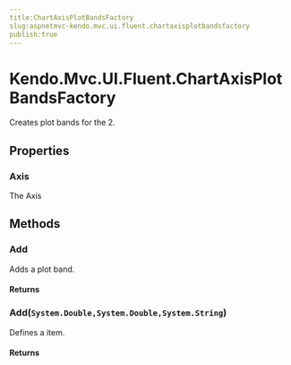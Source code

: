 ```yaml
---
title:ChartAxisPlotBandsFactory
slug:aspnetmvc-kendo.mvc.ui.fluent.chartaxisplotbandsfactory
publish:true
---
```


# Kendo.Mvc.UI.Fluent.ChartAxisPlotBandsFactory
Creates plot bands for the 2.


## Properties
### Axis
The Axis



## Methods

### Add
Adds a plot band.



#### Returns




### Add(`System.Double,System.Double,System.String`)
Defines a item.



#### Returns






